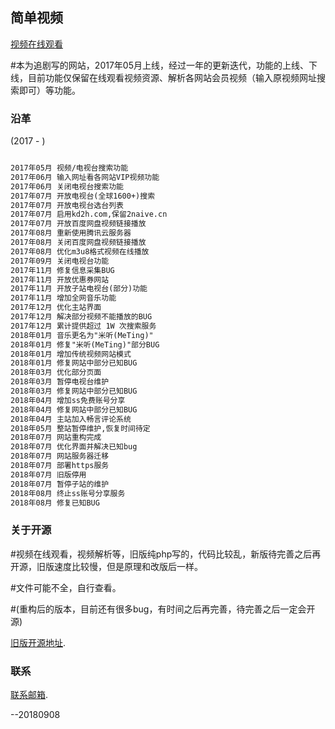 ## 简单视频

[视频在线观看](https://2naive.cn) 

#本为追剧写的网站，2017年05月上线，经过一年的更新迭代，功能的上线、下线，目前功能仅保留在线观看视频资源、解析各网站会员视频（输入原视频网址搜索即可）等功能。

### 沿革

(2017 - )

```markdown

2017年05月 视频/电视台搜索功能
2017年06月 输入网址看各网站VIP视频功能
2017年06月 关闭电视台搜索功能
2017年07月 开放电视台(全球1600+)搜索
2017年07月 开放电视台选台列表
2017年07月 启用kd2h.com,保留2naive.cn
2017年07月 开放百度网盘视频链接播放
2017年08月 重新使用腾讯云服务器
2017年08月 关闭百度网盘视频链接播放
2017年08月 优化m3u8格式视频在线播放
2017年09月 关闭电视台功能
2017年11月 修复信息采集BUG
2017年11月 开放优惠券网站
2017年11月 开放子站电视台(部分)功能
2017年11月 增加全网音乐功能
2017年12月 优化主站界面
2017年12月 解决部分视频不能播放的BUG
2017年12月 累计提供超过 1W 次搜索服务
2018年01月 音乐更名为"米听(MeTing)"
2018年01月 修复"米听(MeTing)"部分BUG
2018年01月 增加传统视频网站模式
2018年01月 修复网站中部分已知BUG
2018年03月 优化部分页面
2018年03月 暂停电视台维护
2018年03月 修复网站中部分已知BUG
2018年04月 增加ss免费账号分享
2018年04月 修复网站中部分已知BUG
2018年04月 主站加入畅言评论系统
2018年05月 整站暂停维护,恢复时间待定
2018年07月 网站重构完成
2018年07月 优化界面并解决已知bug
2018年07月 网站服务器迁移
2018年07月 部署https服务
2018年07月 旧版停用
2018年07月 暂停子站的维护
2018年08月 终止ss账号分享服务
2018年08月 修复已知BUG


```

### 关于开源

#视频在线观看，视频解析等，旧版纯php写的，代码比较乱，新版待完善之后再开源，旧版速度比较慢，但是原理和改版后一样。

#文件可能不全，自行查看。

#(重构后的版本，目前还有很多bug，有时间之后再完善，待完善之后一定会开源)

[旧版开源地址](https://github.com/mengf12138/2naive).

### 联系
[联系邮箱](http://mail.qq.com/cgi-bin/qm_share?t=qm_mailme&email=DWBNZmk-ZSNuYmA).

--20180908
